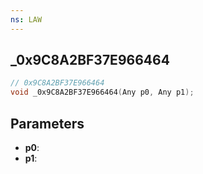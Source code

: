 ```yaml
---
ns: LAW
---
```

## _0x9C8A2BF37E966464

```c
// 0x9C8A2BF37E966464
void _0x9C8A2BF37E966464(Any p0, Any p1);
```

## Parameters
* **p0**:
* **p1**:
